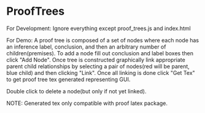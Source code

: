 # ProofTrees

For Development:
Ignore everything except proof_trees.js and index.html

For Demo:
A proof tree is composed of a set of nodes where each node has an inference label, conclusion, and then an arbitrary number of children(premises). To add a node fill out conclusion and label boxes then click "Add Node". Once tree is constructed graphically link appropriate parent child relationships by selecting a pair of nodes(red will be parent, blue child) and then clicking "Link". Once all linking is done click "Get Tex" to get proof tree tex generated representing GUI.

Double click to delete a node(but only if not yet linked).

NOTE: Generated tex only compatible with proof latex package.
